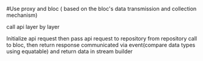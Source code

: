 #Use proxy and bloc ( based on the bloc's data transmission and collection mechanism)

call api layer by layer

Initialize api request then pass api request to repository from repository call to bloc, then return response communicated via event(compare data types using equatable) and return data in stream builder
